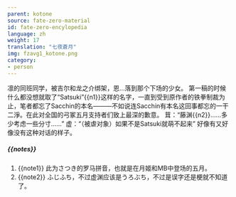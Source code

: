 ```yaml
---
parent: kotone
source: fate-zero-material
id: fate-zero-encylopedia
language: zh
weight: 17
translation: "七夜蒼月"
img: fzavg1_kotone.png
category:
- person
---
```


凛的同班同学，被吉尔和龙之介绑架，恩…落到那个下场的少女。
第一稿的时候什么都没想就取了“Satsuki”{{n1}}这样的名字，一直到受到原作者的铁拳制裁为止，笔者都忘了Sacchin的本名―――不如说连Sacchin有本名这回事都忘的一干二淨。在此对全国的弓冢五月支持者们致上最深的歉意。
茸：“藤渊{{n2}}……多少考虑一些分寸……”
虚：“（被虐对象）如果不是Satsuki就萌不起来”
好像有又好像没有这种对话的样子。

##### {{notes}}

1. {{note1}} 此为さつき的罗马拼音，也就是在月姬和MB中登场的五月。
2. {{note2}} ふじふち，不过虚渊应该是うろぶち，不过是误字还是梗就不知道了。
